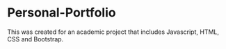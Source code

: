 # Personal-Portfolio
This was created for an academic project that includes Javascript, HTML, CSS and Bootstrap.

